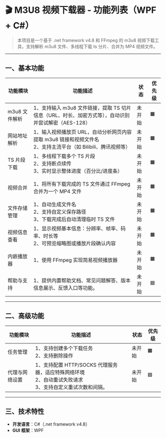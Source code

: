 # 🎬 M3U8 视频下载器 - 功能列表（WPF + C#）

> 本项目是一个基于 .net framework v4.8 和 FFmpeg 的 m3u8 视频下载工具，支持解析 m3u8 文件、多线程下载 ts 分片、合并为 MP4
> 视频文件。

---

## 一、基本功能

| 功能模块      | 功能描述                                                                 | 状态  | 优先级 |
|-----------|----------------------------------------------------------------------|-----|-----|
| m3u8 文件解析 | 1、支持输入 m3u8 文件链接，提取 TS 切片信息（URL、时长、加密方式等），自动识别并尝试解密（AES-128）         | 未开始 | 🟧  |
| 网站地址解析    | 1、输入视频播放页 URL，自动分析网页内容提取 m3u8 链接和视频文件名<br>2、支持主流平台（如 Bilibili、腾讯视频等） | 未开始 | 🟧  |
| TS 片段下载   | 1、多线程下载多个 TS 片段<br>2、支持断点续传<br>3、实时显示整体进度（百分比/进度条）                   | 未开始 | 🟧  |
| 视频合并      | 1、将所有下载完成的 TS 文件通过 FFmpeg 合并为一个 MP4 文件                               | 未开始 | 🟧  |
| 文件存储管理    | 1、自动生成文件名<br>2、支持自定义保存路径<br>3、下载完成后自动清理临时 TS 文件                      | 未开始 | 🟧  |
| 视频信息查看    | 1、显示视频基本信息：分辨率、帧率、码率、时长等<br>2、可预览缩略图或播放片段确认内容                        | 未开始 | 🟧  |
| 内嵌播放器     | 1、使用 FFmpeg 实现简易视频播放器                                                | 未开始 | 🟧  |
| 帮助与支持     | 1、提供内置帮助文档、常见问题解答、版本信息展示、反馈入口等功能。                                    | 未开始 | 🟦  |

---

## 二、高级功能

| 功能模块    | 功能描述                                                              | 状态  | 优先级 |
|---------|-------------------------------------------------------------------|-----|-----|
| 任务管理    | 1、支持创建多个下载任务<br>2、支持删除操作                                          | 未开始 | 🟧  |
| 代理与网络设置 | 1、支持配置 HTTP/SOCKS 代理服务器，适应特殊网络环境<br>2、自动重试失败请求<br>3、支持自定义重试次数和间隔。 | 未开始 | 🟦  |

---

## 三、技术特性

- **开发语言**：C#（.net framework v4.8）
- **GUI 框架**：WPF